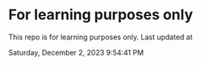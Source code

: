 # For learning purposes only
This repo is for learning purposes only.
Last updated at

Saturday, December 2, 2023 9:54:41 PM

